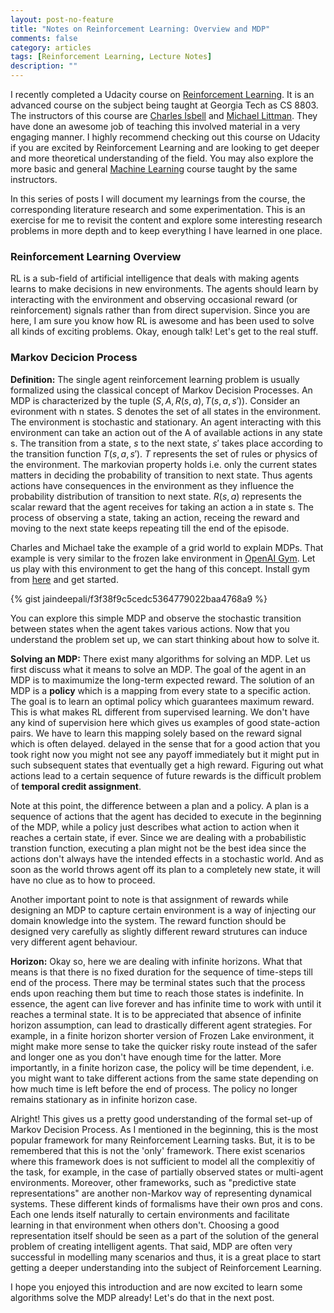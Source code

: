 ```yaml
---
layout: post-no-feature
title: "Notes on Reinforcement Learning: Overview and MDP"
comments: false
category: articles
tags: [Reinforcement Learning, Lecture Notes]
description: ""
---
```


I recently completed a Udacity course on [Reinforcement Learning](https://in.udacity.com/course/reinforcement-learning--ud600). It is an advanced course on the subject being taught at Georgia Tech as CS 8803. The instructors of this course are [Charles Isbell](https://www.cc.gatech.edu/fac/Charles.Isbell/) and [Michael Littman](http://cs.brown.edu/~mlittman/). They have done an awesome job of teaching this involved material in a very engaging manner. I highly recommend checking out this course on Udacity if you are excited by Reinforcement Learning and are looking to get deeper and more theoretical understanding of the field. You may also explore the more basic and general [Machine Learning](https://in.udacity.com/course/machine-learning--ud262) course taught by the same instructors. 

In this series of posts I will document my learnings from the course, the corresponding literature research and some experimentation. This is an exercise for me to revisit the content and explore some interesting research problems in more depth and to keep everything I have learned in one place.

### Reinforcement Learning Overview
RL is a sub-field of artificial intelligence that deals with making agents learns to make decisions in new environments. The agents should learn by interacting with the environment and observing occasional reward (or reinforcement) signals rather than from direct supervision. Since you are here, I am sure you know how RL is awesome and has been used to solve all kinds of exciting problems. Okay, enough talk! Let's get to the real stuff.

### Markov Decicion Process
**Definition:** The single agent reinforcement learning problem is usually formalized using the classical concept of Markov Decision Processes. An MDP is characterized by the tuple $(S, A, R(s,a), T(s,a,s'))$. Consider an evironment with n states. S denotes the set of all states in the environment. The environment is stochastic and stationary. An agent interacting with this environment can take an action out of the A of available actions in any state s. The transition from a state, $s$ to the next state, $s'$ takes place according to the transition function $T(s,a,s')$. $T$ represents the set of rules or physics of the environment. The markovian property holds i.e. only the current states matters in deciding the probability of transition to next state. Thus agents actions have consequences in the environment as they influence the probability distribution of transition to next state. $R(s,a)$ represents the scalar reward that the agent receives for taking an action a in state s. The process of observing a state, taking an action, receing the reward and moving to the next state keeps repeating till the end of the episode.

Charles and Michael take the example of a grid world to explain MDPs. That example is very similar to the frozen lake environment in [OpenAI Gym](https://gym.openai.com/envs/FrozenLake-v0/). Let us play with this environment to get the hang of this concept. Install gym from [here](https://github.com/openai/gym) and get started.

{% gist jaindeepali/f3f38f9c5cedc5364779022baa4768a9 %}
<!-- {% include jupyter_notebooks/gym_demo.md %} -->

You can explore this simple MDP and observe the stochastic transition between states when the agent takes various actions. Now that you understand the problem set up, we can start thinking about how to solve it.

**Solving an MDP:** There exist many algorithms for solving an MDP. Let us first discuss what it means to solve an MDP. The goal of the agent in an MDP is to maximumize the long-term expected reward. The solution of an MDP is a **policy** which is a mapping from every state to a specific action. The goal is to learn an optimal policy which guarantees maximum reward. This is what makes RL different from supervised learning. We don't have any kind of supervision here which gives us examples of good state-action pairs. We have to learn this mapping solely based on the reward signal which is often delayed. delayed in the sense that for a good action that you took right now you might not see any payoff immediately but it might put in such subsequent states that eventually get a high reward. Figuring out what actions lead to a certain sequence of future rewards is the difficult problem of **temporal credit assignment**.

Note at this point, the difference between a plan and a policy. A plan is a sequence of actions that the agent has decided to execute in the beginning of the MDP, while a policy just describes what action to action when it reaches a certain state, if ever. Since we are dealing with a probabilistic transtion function, executing a plan might not be the best idea since the actions don't always have the intended effects in a stochastic world. And as soon as the world throws agent off its plan to a completely new state, it will have no clue as to how to proceed. 

Another important point to note is that assignment of rewards while designing an MDP to capture certain environment is a way of injecting our domain knowledge into the system. The reward function should be designed very carefully as slightly different reward strutures can induce very different agent behaviour.

**Horizon:** Okay so, here we are dealing with infinite horizons. What that means is that there is no fixed duration for the sequence of time-steps till end of the process. There may be terminal states such that the process ends upon reaching them but time to reach those states is indefinite. In essence, the agent can live forever and has infinite time to work with until it reaches a terminal state. It is to be appreciated that absence of infinite horizon assumption, can lead to drastically different agent strategies. For example, in a finite horizon shorter version of Frozen Lake environment, it might make more sense to take the quicker risky route instead of the safer and longer one as you don't have enough time for the latter. More importantly, in a finite horizon case, the policy will be time dependent, i.e. you might want to take different actions from the same state depending on how much time is left before the end of process. The policy no longer remains stationary as in infinite horizon case.

Alright! This gives us a pretty good understanding of the formal set-up of Markov Decision Process. As I mentioned in the beginning, this is the most popular framework for many Reinforcement Learning tasks. But, it is to be remembered that this is not the 'only' framework. There exist scenarios where this framework does is not sufficient to model all the complexitiy of the task, for example, in the case of partially observed states or multi-agent environments. Moreover, other frameworks, such as "predictive state representations" are another non-Markov way of representing dynamical systems. These different kinds of formalisms have their own pros and cons. Each one lends itself naturally to certain environments and facilitate learning in that environment when others don't. Choosing a good representation itself should be seen as a part of the solution of the general problem of creating intelligent agents. That said, MDP are often very successful in modelling many scenarios and thus, it is a great place to start getting a deeper understanding into the subject of Reinforcement Learning.

I hope you enjoyed this introduction and are now excited to learn some algorithms solve the MDP already! Let's do that in the next post.

